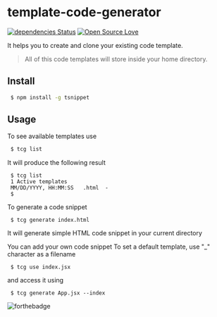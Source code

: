 # template-code-generator

[![dependencies Status](https://david-dm.org/request/request/status.svg)](https://david-dm.org/request/request) [![Open Source Love](https://badges.frapsoft.com/os/v2/open-source.png?v=103)](https://github.com/ellerbrock/open-source-badges/) 

It helps you to create and clone your existing code template.

> All of this code templates will store inside your home directory.

## Install

```sh
 $ npm install -g tsnippet
```

## Usage

To see available templates use
```sh
 $ tcg list
```

It will produce the following result

```
 $ tcg list
 1 Active templates
 MM/DD/YYYY, HH:MM:SS   .html  -
 $
```

To generate a code snippet
```
 $ tcg generate index.html
```
It will generate simple HTML code snippet in your current directory

You can add your own code snippet
To set a default template, use "_" character as a filename
```
 $ tcg use index.jsx
```
and access it using
```
 $ tcg generate App.jsx --index
```

![forthebadge](https://forthebadge.com/images/badges/built-with-love.svg)